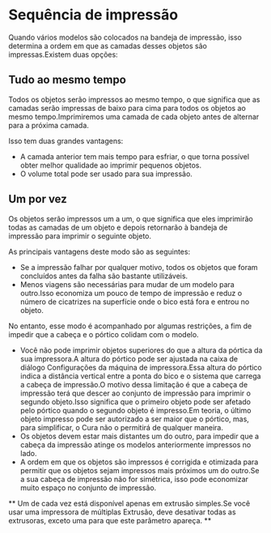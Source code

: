 Sequência de impressão
====
Quando vários modelos são colocados na bandeja de impressão, isso determina a ordem em que as camadas desses objetos são impressas.Existem duas opções:

Tudo ao mesmo tempo
----
Todos os objetos serão impressos ao mesmo tempo, o que significa que as camadas serão impressas de baixo para cima para todos os objetos ao mesmo tempo.Imprimiremos uma camada de cada objeto antes de alternar para a próxima camada.

Isso tem duas grandes vantagens:
* A camada anterior tem mais tempo para esfriar, o que torna possível obter melhor qualidade ao imprimir pequenos objetos.
* O volume total pode ser usado para sua impressão.

Um por vez
----
Os objetos serão impressos um a um, o que significa que eles imprimirão todas as camadas de um objeto e depois retornarão à bandeja de impressão para imprimir o seguinte objeto.

As principais vantagens deste modo são as seguintes:
* Se a impressão falhar por qualquer motivo, todos os objetos que foram concluídos antes da falha são bastante utilizáveis.
* Menos viagens são necessárias para mudar de um modelo para outro.Isso economiza um pouco de tempo de impressão e reduz o número de cicatrizes na superfície onde o bico está fora e entrou no objeto.

No entanto, esse modo é acompanhado por algumas restrições, a fim de impedir que a cabeça e o pórtico colidam com o modelo.
* Você não pode imprimir objetos superiores do que a altura da pórtica da sua impressora.A altura do pórtico pode ser ajustada na caixa de diálogo Configurações da máquina de impressora.Essa altura do pórtico indica a distância vertical entre a ponta do bico e o sistema que carrega a cabeça de impressão.O motivo dessa limitação é que a cabeça de impressão terá que descer ao conjunto de impressão para imprimir o segundo objeto.Isso significa que o primeiro objeto pode ser afetado pelo pórtico quando o segundo objeto é impresso.Em teoria, o último objeto impresso pode ser autorizado a ser maior que o pórtico, mas, para simplificar, o Cura não o permitirá de qualquer maneira.
* Os objetos devem estar mais distantes um do outro, para impedir que a cabeça da impressão atinge os modelos anteriormente impressos no lado.
* A ordem em que os objetos são impressos é corrigida e otimizada para permitir que os objetos sejam impressos mais próximos um do outro.Se a sua cabeça de impressão não for simétrica, isso pode economizar muito espaço no conjunto de impressão.

** Um de cada vez está disponível apenas em extrusão simples.Se você usar uma impressora de múltiplas Extrusão, deve desativar todas as extrusoras, exceto uma para que este parâmetro apareça. **

